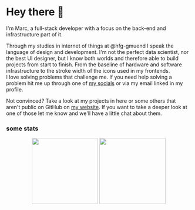 # Hey there 👋

I'm Marc, a full-stack developer with a focus on the back-end and infrastructure part of it.

Through my studies in internet of things at @hfg-gmuend I speak the language of design and development. I'm not the perfect data scientist, nor the best UI designer, but I know both worlds and therefore able to build projects from start to finish. From the baseline of hardware and software infrastructure to the stroke width of the icons used in my frontends.  
I love solving problems that challenge me. If you need help solving a problem hit me up through one of <a target="_blank" href="https://www.marcrufeis.de/projects">my socials</a> or via my email linked in my profile.

Not convinced? Take a look at my projects in here or some others that aren't public on GitHub on <a target="_blank" href="https://www.marcrufeis.de/projects">my website</a>. If you want to take a deeper look at one of those let me know and we'll have a little chat about them.

### some stats
<div align="center">
<img height="180em" src="https://github-readme-stats.vercel.app/api?username=craftycram&count_private=true&show_icons=true&theme=dark&include_all_commits" />
<img height="180em" src="https://github-readme-stats.vercel.app/api/top-langs/?username=craftycram&theme=dark&layout=compact&langs_count=6" />
</div>
